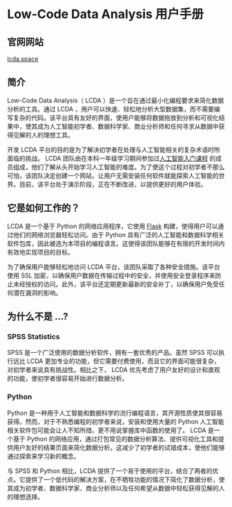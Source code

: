 # Low-Code Data Analysis 用户手册

## 官网网站

[lcda.space](http://lcda.space)

## 简介

Low-Code Data Analysis（ LCDA ）是一个旨在通过最小化编程要求来简化数据分析的工具。通过 LCDA
，用户可以快速、轻松地分析大型数据集，而不需要编写复杂的代码。该平台具有友好的界面，使用户能够将数据拖放到分析和可视化结果中，使其成为人工智能初学者、数据科学家、商业分析师和任何寻求从数据中获得见解的人的理想工具。

开发 LCDA 平台的目的是为了解决初学者在处理与人工智能相关的复杂术语时所面临的挑战。 LCDA
团队由在本科一年级学习期间参加过[人工智能入门课程](http://modules.xjtlu.edu.cn/?mod_code=INT104)
的成员组成，他们了解从头开始学习人工智能的难度。为了使这个过程对初学者不那么可怕，该团队决定创建一个网站，让用户无需安装任何软件就能探索人工智能的世界。目前，该平台处于演示阶段，正在不断改进，以提供更好的用户体验。

## 它是如何工作的？

LCDA 是一个基于 Python 的网络应用程序，它使用 [Flask](https://flask.palletsprojects.com/en/latest/)
构建，使得用户可以通过他们的网络浏览器轻松访问。由于 Python
具有广泛的人工智能和数据科学相关软件包库，因此被选为本项目的编程语言。这使得该团队能够在有限的开发时间内有效地实现项目的目标。

为了确保用户能够轻松地访问 LCDA
平台，该团队采取了各种安全措施。该平台使用 SSL
加密，以确保用户数据在传输过程中的安全，并使用安全登录程序来防止未经授权的访问。此外，该平台还定期更新最新的安全补丁，以确保用户免受任何潜在漏洞的影响。

## 为什么不是 ...?

### SPSS Statistics

SPSS
是一个广泛使用的数据分析软件，拥有一套优秀的产品。虽然 SPSS 可以执行远比 LCDA
更加专业的功能，但它需要付费使用，而且它的界面可能很复杂，对初学者来说具有挑战性。相比之下， LCDA
优先考虑了用户友好的设计和直观的功能，使初学者很容易开始进行数据分析。

### Python

Python
是一种用于人工智能和数据科学的流行编程语言，其开源性质使其很容易获得。然而，对于不熟悉编程的初学者来说，安装和使用大量的
Python 人工智能相关软件包可能会让人不知所措，更不用说掌握库中函数的使用了。 LCDA 是一个基于 Python
的网络应用，通过打包常见的数据分析算法、提供可视化工具和提供用户友好的结果页面来简化数据分析。这减少了初学者的试错成本，使他们能够通过探索来学习新的概念。

与 SPSS 和 Python 相比，LCDA
提供了一个易于使用的平台，结合了两者的优点。它提供了一个低代码的解决方案，在不牺牲功能的情况下简化了数据分析，使其成为初学者、数据科学家、商业分析师以及任何希望从数据中轻松获得见解的人的理想选择。
